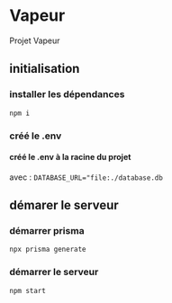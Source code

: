 # Vapeur
Projet Vapeur

## initialisation
### installer les dépendances
``
npm i 
``
### créé le .env
#### créé le .env à la racine du projet
avec : 
``
DATABASE_URL="file:./database.db
``

## démarer le serveur

### démarrer prisma
``
npx prisma generate
``
### démarrer le serveur
``
npm start
``
